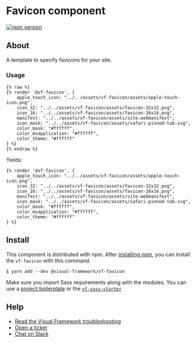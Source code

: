 # Favicon component

[![npm version](https://badge.fury.io/js/%40visual-framework%2Fvf-favicon.svg)](https://badge.fury.io/js/%40visual-framework%2Fvf-favicon)

## About

A template to specify favicons for your site.

### Usage

```
{% raw %}
{% render '@vf-favicon', {
    apple_touch_icon: "../../assets/vf-favicon/assets/apple-touch-icon.png",
    icon_32: "../../assets/vf-favicon/assets/favicon-32x32.png",
    icon_16: "../../assets/vf-favicon/assets/favicon-16x16.png",
    manifest: "../../assets/vf-favicon/assets/site.webmanifest",
    icon_mask: "../../assets/vf-favicon/assets/safari-pinned-tab.svg",
    color_mask: "#ffffff",
    color_msapplication: "#ffffff",
    color_theme: "#ffffff"
} %}
{% endraw %}
```

Yields:

```
{% render '@vf-favicon', {
    apple_touch_icon: "../../assets/vf-favicon/assets/apple-touch-icon.png",
    icon_32: "../../assets/vf-favicon/assets/favicon-32x32.png",
    icon_16: "../../assets/vf-favicon/assets/favicon-16x16.png",
    manifest: "../../assets/vf-favicon/assets/site.webmanifest",
    icon_mask: "../../assets/vf-favicon/assets/safari-pinned-tab.svg",
    color_mask: "#ffffff",
    color_msapplication: "#ffffff",
    color_theme: "#ffffff"
} %}
```

## Install

This component is distributed with npm. After [installing npm](https://www.npmjs.com/get-npm), you can install the `vf-favicon` with this command.

```
$ yarn add --dev @visual-framework/vf-favicon
```

Make sure you import Sass requirements along with the modules. You can use a [project boilerplate](https://stable.visual-framework.dev/building/) or the [`vf-sass-starter`](https://stable.visual-framework.dev/components/vf-sass-starter/)

## Help

- [Read the Visual Framework troubleshooting](https://stable.visual-framework.dev/troubleshooting/)
- [Open a ticket](https://github.com/visual-framework/vf-core/issues)
- [Chat on Slack](https://join.slack.com/t/visual-framework/shared_invite/enQtNDAxNzY0NDg4NTY0LWFhMjEwNGY3ZTk3NWYxNWVjOWQ1ZWE4YjViZmY1YjBkMDQxMTNlNjQ0N2ZiMTQ1ZTZiMGM4NjU5Y2E0MjM3ZGQ)
